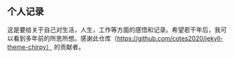 ## 个人记录
这是要给关于自己对生活，人生，工作等方面的感悟和记录。希望若干年后，我可以看到多年前的所思所想。感谢此仓库（https://github.com/cotes2020/jekyll-theme-chirpy） 的贡献者。